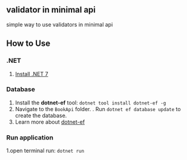 ## validator in minimal api
simple way to use validators in minimal api 

## How to Use

### .NET
1. [Install .NET 7](https://dotnet.microsoft.com/en-us/download)

### Database
1. Install the **dotnet-ef** tool: `dotnet tool install dotnet-ef -g`
1. Navigate to the `BookApi` folder.
    . Run `dotnet ef database update` to create the database.
1. Learn more about [dotnet-ef](https://learn.microsoft.com/en-us/ef/core/cli/dotnet)

### Run application
  1.open terminal run:
    ```
    dotnet run
    ```
